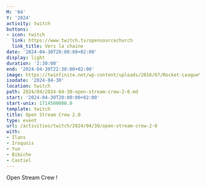```yaml
---
M: '04'
Y: '2024'
activity: twitch
buttons:
- icon: twitch
  link: https://www.twitch.tv/opensourcechurch
  link_title: Vers la chaine
date: '2024-04-30T20:00:00+02:00'
display: light
duration: '2:30:00'
end: '2024-04-30T22:30:00+02:00'
image: https://twinfinite.net/wp-content/uploads/2016/07/Rocket-League%C2%AE_20160703140541.jpg
isodate: '2024-04-30'
location: twitch
path: 2024/04/2024-04-30-open-stream-crew-2-0.md
start: '2024-04-30T20:00:00+02:00'
start-unix: 1714500000.0
template: twitch
title: Open Stream Crew 2.0
type: event
url: /activities/twitch/2024/04/30/open-stream-crew-2-0
with:
- Ilans
- Iroquois
- Yun
- Bibiche
- Castiel
---
```

Open Stream Crew !